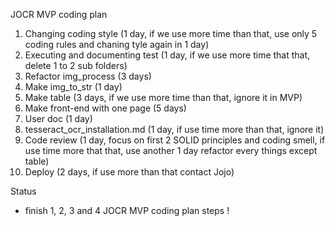 JOCR MVP coding plan
1. Changing coding style (1 day, if we use more time than that, use only 5 coding rules and chaning tyle again in 1 day)
2. Executing and documenting test (1 day, if we use more time that that, delete 1 to 2 sub folders)
3. Refactor img_process (3 days)
4. Make img_to_str (1 day)
5. Make table (3 days, if we use more time than that, ignore it in MVP)
6. Make front-end with one page (5 days)
7. User doc (1 day)
8. tesseract_ocr_installation.md (1 day, if use time more than that, ignore it)
9. Code review (1 day, focus on first 2 SOLID principles and coding smell, if use time more that that, use another 1 day refactor every things except table)
10. Deploy (2 days, if use more than that contact Jojo)

Status
*   finish 1, 2, 3 and 4 JOCR MVP coding plan steps !